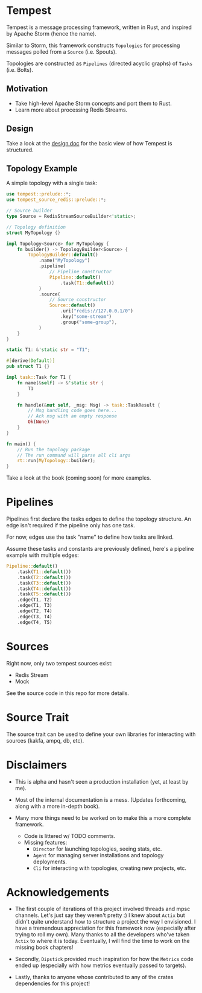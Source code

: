# Tempest

Tempest is a message processing framework, written in Rust, and inspired by Apache Storm (hence the name).

Similar to Storm, this framework constructs `Topologies` for processing messages polled from a `Source` (i.e. Spouts).

Topologies are constructed as `Pipelines` (directed acyclic graphs) of `Tasks` (i.e. Bolts).

## Motivation

- Take high-level Apache Storm concepts and port them to Rust.
- Learn more about processing Redis Streams.

## Design

Take a look at the [design doc](DESIGN.md) for the basic view of how Tempest is structured.

## Topology Example

A simple topology with a single task:

```rust
use tempest::prelude::*;
use tempest_source_redis::prelude::*;

// Source builder
type Source = RedisStreamSourceBuilder<'static>;

// Topology definition
struct MyTopology {}

impl Topology<Source> for MyTopology {
    fn builder() -> TopologyBuilder<Source> {
        TopologyBuilder::default()
            .name("MyTopology")
            .pipeline(
                // Pipeline constructor
                Pipeline::default()
                    .task(T1::default())
            )
            .source(
                // Source constructor
                Source::default()
                    .uri("redis://127.0.0.1/0")
                    .key("some-stream")
                    .group("some-group"),
            )
    }
}

static T1: &'static str = "T1";

#[derive(Default)]
pub struct T1 {}

impl task::Task for T1 {
    fn name(&self) -> &'static str {
        T1
    }

    fn handle(&mut self, _msg: Msg) -> task::TaskResult {
        // Msg handling code goes here...
        // Ack msg with an empty response
        Ok(None)
    }
}

fn main() {
    // Run the topology package
    // The run command will parse all cli args
    rt::run(MyTopology::builder);
}
```

Take a look at the book (coming soon) for more examples.

# Pipelines

Pipelines first declare the tasks edges to define the topology structure. An edge isn't required if the pipeline only has one task.

For now, edges use the task "name" to define how tasks are linked.

Assume these tasks and constants are previously defined, here's a pipeline example with multiple edges:

```rust
Pipeline::default()
    .task(T1::default())
    .task(T2::default())
    .task(T3::default())
    .task(T4::default())
    .task(T5::default())
    .edge(T1, T2)
    .edge(T1, T3)
    .edge(T2, T4)
    .edge(T3, T4)
    .edge(T4, T5)
```

# Sources

Right now, only two tempest sources exist:

- Redis Stream
- Mock

See the source code in this repo for more details.

# Source Trait

The source trait can be used to define your own libraries for interacting with sources (kakfa, ampq, db, etc).

# Disclaimers

- This is alpha and hasn't seen a production installation (yet, at least by me).

- Most of the internal documentation is a mess. (Updates forthcoming, along with a more in-depth book).

- Many more things need to be worked on to make this a more complete framework.
    - Code is littered w/ TODO comments.
    - Missing features:
        - `Director` for launching topologies, seeing stats, etc.
        - `Agent` for managing server installations and topology deployments.
        - `Cli` for interacting with topologies, creating new projects, etc.

# Acknowledgements

- The first couple of iterations of this project involved threads and mpsc channels. Let's just say they weren't pretty :) I knew about `Actix` but didn't quite understand how to structure a project the way I envisioned. I have a tremendous appreciation for this framework now (especially after trying to roll my own). Many thanks to all the developers who've taken `Actix` to where it is today. Eventually, I will find the time to work on the missing book chapters!

- Secondly, `Dipstick` provided much inspiration for how the `Metrics` code ended up (especially with how metrics eventually passed to targets).

- Lastly, thanks to anyone whose contributed to any of the crates dependencies for this project!